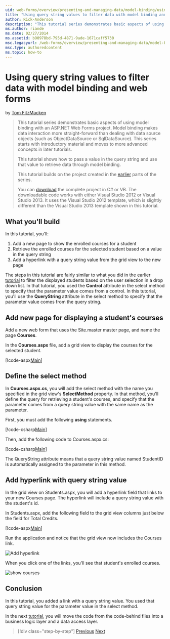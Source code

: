 ```yaml
---
uid: web-forms/overview/presenting-and-managing-data/model-binding/using-query-string-values-to-retrieve-data
title: "Using query string values to filter data with model binding and web forms | Microsoft Docs"
author: Rick-Anderson
description: "This tutorial series demonstrates basic aspects of using model binding with an ASP.NET Web Forms project. Model binding makes data interaction more straight-..."
ms.author: riande
ms.date: 02/27/2014
ms.assetid: b90978bd-795d-4871-9ade-1671caff5730
msc.legacyurl: /web-forms/overview/presenting-and-managing-data/model-binding/using-query-string-values-to-retrieve-data
msc.type: authoredcontent
ms.topic: how-to
---
```

# Using query string values to filter data with model binding and web forms

by [Tom FitzMacken](https://github.com/tfitzmac)

> This tutorial series demonstrates basic aspects of using model binding with an ASP.NET Web Forms project. Model binding makes data interaction more straight-forward than dealing with data source objects (such as ObjectDataSource or SqlDataSource). This series starts with introductory material and moves to more advanced concepts in later tutorials.
> 
> This tutorial shows how to pass a value in the query string and use that value to retrieve data through model binding.
> 
> This tutorial builds on the project created in the [earlier](retrieving-data.md) parts of the series.
> 
> You can [download](https://go.microsoft.com/fwlink/?LinkId=286116) the complete project in C# or VB. The downloadable code works with either Visual Studio 2012 or Visual Studio 2013. It uses the Visual Studio 2012 template, which is slightly different than the Visual Studio 2013 template shown in this tutorial.

## What you'll build

In this tutorial, you'll:

1. Add a new page to show the enrolled courses for a student
2. Retrieve the enrolled courses for the selected student based on a value in the query string
3. Add a hyperlink with a query string value from the grid view to the new page

The steps in this tutorial are fairly similar to what you did in the earlier [tutorial](sorting-paging-and-filtering-data.md) to filter the displayed students based on the user selection in a drop down list. In that tutorial, you used the **Control** attribute in the select method to specify that the parameter value comes from a control. In this tutorial, you'll use the **QueryString** attribute in the select method to specify that the parameter value comes from the query string.

## Add new page for displaying a student's courses

Add a new web form that uses the Site.master master page, and name the page **Courses**.

In the **Courses.aspx** file, add a grid view to display the courses for the selected student.

[!code-aspx[Main](using-query-string-values-to-retrieve-data/samples/sample1.aspx)]

## Define the select method

In **Courses.aspx.cs**, you will add the select method with the name you specified in the grid view's **SelectMethod** property. In that method, you'll define the query for retrieving a student's courses, and specify that the parameter comes from a query string value with the same name as the parameter.

First, you must add the following **using** statements.

[!code-csharp[Main](using-query-string-values-to-retrieve-data/samples/sample2.cs)]

Then, add the following code to Courses.aspx.cs:

[!code-csharp[Main](using-query-string-values-to-retrieve-data/samples/sample3.cs)]

The QueryString attribute means that a query string value named StudentID is automatically assigned to the parameter in this method.

## Add hyperlink with query string value

In the grid view on Students.aspx, you will add a hyperlink field that links to your new Courses page. The hyperlink will include a query string value with the student's id.

In Students.aspx, add the following field to the grid view columns just below the field for Total Credits.

[!code-aspx[Main](using-query-string-values-to-retrieve-data/samples/sample4.aspx?highlight=7-8)]

Run the application and notice that the grid view now includes the Courses link.

![Add hyperlink](using-query-string-values-to-retrieve-data/_static/image1.png)

When you click one of the links, you'll see that student's enrolled courses.

![show courses](using-query-string-values-to-retrieve-data/_static/image2.png)

## Conclusion

In this tutorial, you added a link with a query string value. You used that query string value for the parameter value in the select method.

In the next [tutorial](adding-business-logic-layer.md), you will move the code from the code-behind files into a business logic layer and a data access layer.

> [!div class="step-by-step"]
> [Previous](integrating-jquery-ui.md)
> [Next](adding-business-logic-layer.md)
